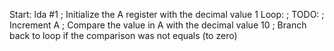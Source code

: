 Start:
    lda #1 ; Initialize the A register with the decimal value 1
Loop:
    ; TODO:
    ; Increment A
    ; Compare the value in A with the decimal value 10
    ; Branch back to loop if the comparison was not equals (to zero)